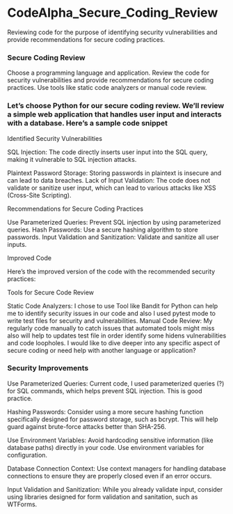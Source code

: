 # CodeAlpha_Secure_Coding_Review
Reviewing code for the purpose of identifying security vulnerabilities and provide recommendations for secure coding practices.

### Secure Coding Review
Choose a programming language and application.
Review the code for security vulnerabilities and
provide recommendations for secure coding practices.
Use tools like static code analyzers or manual code
review.

### Let’s choose Python for our secure coding review. We’ll review a simple web application that handles user input and interacts with a database. Here’s a sample code snippet

Identified Security Vulnerabilities

SQL Injection: The code directly inserts user input into the SQL query, making it vulnerable to SQL injection attacks.

Plaintext Password Storage: Storing passwords in plaintext is insecure and can lead to data breaches.
Lack of Input Validation: The code does not validate or sanitize user input, which can lead to various attacks like XSS (Cross-Site Scripting).

Recommendations for Secure Coding Practices

Use Parameterized Queries: Prevent SQL injection by using parameterized queries.
Hash Passwords: Use a secure hashing algorithm to store passwords.
Input Validation and Sanitization: Validate and sanitize all user inputs.

Improved Code

Here’s the improved version of the code with the recommended security practices:

Tools for Secure Code Review

Static Code Analyzers: I chose to use Tool like Bandit for Python can help me to identify security issues in our code and also I used pytest mode to write test files for security and vulnerabilities.
Manual Code Review: My regularly code manually to catch issues that automated tools might miss also will help to updates test file in order identify some hidens vulnerabilities and code loopholes.
I would like to dive deeper into any specific aspect of secure coding or need help with another language or application?

### Security Improvements
Use Parameterized Queries: Current code, I used parameterized queries (?) for SQL commands, which helps prevent SQL injection. This is good practice.

Hashing Passwords: Consider using a more secure hashing function specifically designed for password storage, such as bcrypt. This will help guard against brute-force attacks better than SHA-256.

Use Environment Variables: Avoid hardcoding sensitive information (like database paths) directly in your code. Use environment variables for configuration.

Database Connection Context: Use context managers for handling database connections to ensure they are properly closed even if an error occurs.

Input Validation and Sanitization: While you already validate input, consider using libraries designed for form validation and sanitation, such as WTForms.

